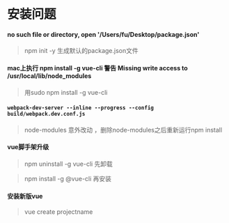 # 安装问题

#### no such file or directory, open '/Users/fu/Desktop/package.json'

> npm init -y  生成默认的package.json文件

####  mac上执行 npm install -g vue-cli 警告 Missing write access to /usr/local/lib/node_modules

> 用sudo npm install -g vue-cli

#### `webpack-dev-server --inline --progress --config build/webpack.dev.conf.js`

> node-modules 意外改动 ，删除node-modules之后重新运行npm install 

#### vue脚手架升级

> npm uninstall -g vue-cli  先卸载

> npm install -g @vue-cli  再安装

#### 安装新版vue 

> vue create projectname


